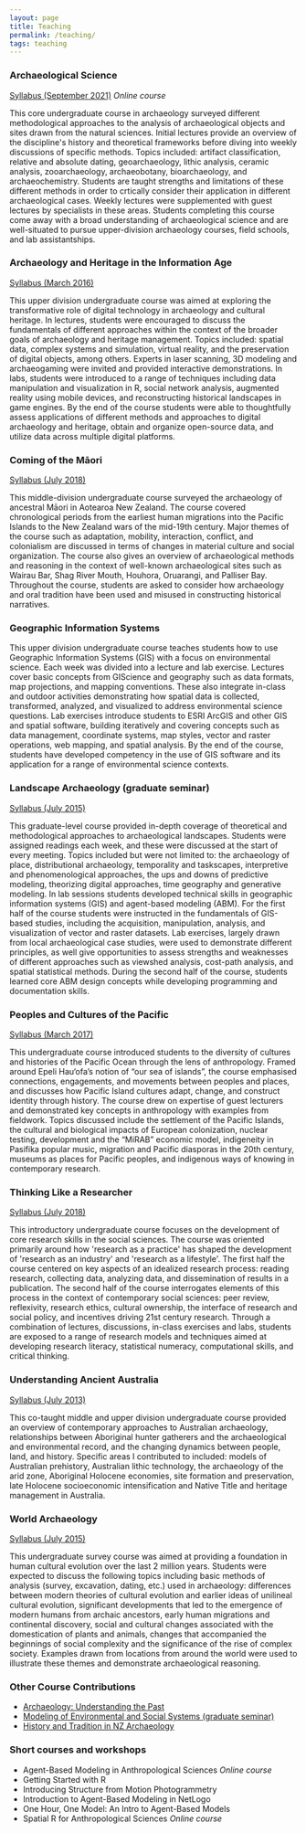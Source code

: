 ```yaml
---
layout: page
title: Teaching
permalink: /teaching/
tags: teaching
---
```


### Archaeological Science
[Syllabus (September 2021)](http://b-davies.github.io/syllabi/anth2030.pdf)
*Online course*

This core undergraduate course in archaeology surveyed different methodological approaches to the analysis of archaeological objects and sites drawn from the natural sciences. Initial lectures provide an overview of the discipline's history and theoretical frameworks before diving into weekly discussions of specific methods. Topics included: artifact classification, relative and absolute dating, geoarchaeology, lithic analysis, ceramic analysis, zooarchaeology, archaeobotany, bioarchaeology, and archaeochemistry. Students are taught strengths and limitations of these different methods in order to crtically consider their application in different archaeological cases. Weekly lectures were supplemented with guest lectures by specialists in these areas. Students completing this course come away with a broad understanding of archaeological science and are well-situated to pursue upper-division archaeology courses, field schools, and lab assistantships.


### Archaeology and Heritage in the Information Age
[Syllabus (March 2016)](http://b-davies.github.io/syllabi/anthro370.pdf)

This upper division undergraduate course was aimed at exploring the transformative role of digital technology in archaeology and cultural heritage. In lectures, students were encouraged to discuss the fundamentals of different approaches within the context of the broader goals of archaeology and heritage management. Topics included: spatial data, complex systems and simulation, virtual reality, and the preservation of digital objects, among others. Experts in laser scanning, 3D modeling and archaeogaming were invited and provided interactive demonstrations. In labs, students were introduced to a range of techniques including data manipulation and visualization in R, social network analysis, augmented reality using mobile devices, and reconstructing historical landscapes in game engines. By the end of the course students were able to thoughtfully assess applications of different methods and approaches to digital archaeology and heritage, obtain and organize open-source data, and utilize data across multiple digital platforms.

### Coming of the Māori
[Syllabus (July 2018)](http://b-davies.github.io/syllabi/anthro207.pdf)

This middle-division undergraduate course surveyed the archaeology of ancestral Māori in Aotearoa New Zealand. The course covered chronological periods from the earliest human migrations into the Pacific Islands to the New Zealand wars of the mid-19th century. Major themes of the course such as adaptation, mobility, interaction, conflict, and colonialism are discussed in terms of changes in material culture and social organization. The course also gives an overview of archaeological methods and reasoning in the context of well-known archaeological sites such as Wairau Bar, Shag River Mouth, Houhora, Oruarangi, and Palliser Bay. Throughout the course, students are asked to consider how archaeology and oral tradition have been used and misused in constructing historical narratives. 

### Geographic Information Systems

This upper division undergraduate course teaches students how to use Geographic Information Systems (GIS) with a focus on environmental science. Each week was divided into a lecture and lab exercise. Lectures cover basic concepts from GIScience and geography such as data formats, map projections, and mapping conventions. These also integrate in-class and outdoor activities demonstrating how spatial data is collected, transformed, analyzed, and visualized to address environmental science questions. Lab exercises introduce students to ESRI ArcGIS and other GIS and spatial software, building iteratively and covering concepts such as data management, coordinate systems, map styles, vector and raster operations, web mapping, and spatial analysis. By the end of the course, students have developed competency in the use of GIS software and its application for a range of environmental science contexts.

### Landscape Archaeology (graduate seminar)
[Syllabus (July 2015)](http://b-davies.github.io/syllabi/anthro703.pdf)

This graduate-level course provided in-depth coverage of theoretical and methodological approaches to archaeological landscapes. Students were assigned readings each week, and these were discussed at the start of every meeting. Topics included but were not limited to: the archaeology of place, distributional archaeology, temporality and taskscapes, interpretive and phenomenological approaches, the ups and downs of predictive modeling, theorizing digital approaches, time geography and generative modeling. In lab sessions students developed technical skills in geographic information systems (GIS) and agent-based modeling (ABM). For the first half of the course students were instructed in the fundamentals of GIS-based studies, including the acquisition, manipulation, analysis, and visualization of vector and raster datasets. Lab exercises, largely drawn from local archaeological case studies, were used to demonstrate different principles, as well give opportunities to assess strengths and weaknesses of different approaches such as viewshed analysis, cost-path analysis, and spatial statistical methods. During the second half of the course, students learned core ABM design concepts while developing programming and documentation skills. 

### Peoples and Cultures of the Pacific
[Syllabus (March 2017)](http://b-davies.github.io/syllabi/anthro104.pdf)

This undergraduate course introduced students to the diversity of cultures and histories of the Pacific Ocean through the lens of anthropology. Framed around Epeli Hau‘ofa’s notion of “our sea of islands”, the course emphasised connections, engagements, and movements between peoples and places, and discusses how Pacific Island cultures adapt, change, and construct identity through history. The course drew on expertise of guest lecturers and demonstrated key concepts in anthropology with examples from fieldwork. Topics discussed include the settlement of the Pacific Islands, the cultural and biological impacts of European colonization, nuclear testing, development and the “MiRAB” economic model, indigeneity in Pasifika popular music, migration and Pacific diasporas in the 20th century, museums as places for Pacific peoples, and indigenous ways of knowing in contemporary research. 

### Thinking Like a Researcher
[Syllabus (July 2018)](http://b-davies.github.io/syllabi/socscres100.pdf)

This introductory undergraduate course focuses on the development of core research skills in the social sciences. The course was oriented primarily around how 'research as a practice' has shaped the development of 'research as an industry' and 'research as a lifestyle'. The first half the course centered on key aspects of an idealized research process: reading research, collecting data, analyzing data, and dissemination of results in a publication. The second half of the course interrogates elements of this process in the context of contemporary social sciences: peer review, reflexivity, research ethics, cultural ownership, the interface of research and social policy, and incentives driving 21st century research. Through a combination of lectures, discussions, in-class exercises and labs, students are exposed to a range of research models and techniques aimed at developing research literacy, statistical numeracy, computational skills, and critical thinking. 

### Understanding Ancient Australia
[Syllabus (July 2013)](http://b-davies.github.io/syllabi/anthro248.pdf)

This co-taught middle and upper division undergraduate course provided an overview of contemporary approaches to Australian archaeology, relationships between Aboriginal hunter gatherers and the archaeological and environmental record, and the changing dynamics between people, land, and history. Specific areas I contributed to included: models of Australian prehistory, Australian lithic technology, the archaeology of the arid zone, Aboriginal Holocene economies, site formation and preservation, late Holocene socioeconomic intensification and Native Title and heritage management in Australia. 

### World Archaeology
[Syllabus (July 2015)](http://b-davies.github.io/syllabi/anthro101.pdf)

This undergraduate survey course was aimed at providing a foundation in human cultural evolution over the last 2 million years. Students were expected to discuss the following topics including basic methods of analysis (survey, excavation, dating, etc.) used in archaeology: differences between modern theories of cultural evolution and earlier ideas of unilineal cultural evolution, significant developments that led to the emergence of modern humans from archaic ancestors, early human migrations and continental discovery, social and cultural changes associated with the domestication of plants and animals, changes that accompanied the beginnings of social complexity and the significance of the rise of complex society. Examples drawn from locations from around the world were used to illustrate these themes and demonstrate archaeological reasoning. 


### Other Course Contributions
* [Archaeology: Understanding the Past](https://artsfaculty.auckland.ac.nz/courses/?Subject=ANTHRO&Number=200)
* [Modeling of Environmental and Social Systems (graduate seminar)](https://courseoutline.auckland.ac.nz/dco/course/ENVSCI/704/1205)
* [History and Tradition in NZ Archaeology](https://artsfaculty.auckland.ac.nz/courses/?Subject=ANTHRO&Number=346)
	
### Short courses and workshops
* Agent-Based Modeling in Anthropological Sciences *Online course*
* Getting Started with R
* Introducing Structure from Motion Photogrammetry 
* Introduction to Agent-Based Modeling in NetLogo
* One Hour, One Model: An Intro to Agent-Based Models
* Spatial R for Anthropological Sciences *Online course*

